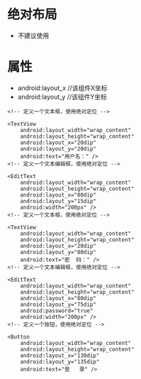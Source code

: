 # 绝对布局
- 不建议使用

# 属性
- android:layout_x //该组件X坐标
- android:layout_y //该组件Y坐标

<?xml version="1.0" encoding="utf-8"?>
<AbsoluteLayout xmlns:android="http://schemas.android.com/apk/res/android"
    android:layout_width="fill_parent"
    android:layout_height="fill_parent"
    android:orientation="vertical" >

    <!-- 定义一个文本框，使用绝对定位 -->

    <TextView
        android:layout_width="wrap_content"
        android:layout_height="wrap_content"
        android:layout_x="20dip"
        android:layout_y="20dip"
        android:text="用户名：" />
    <!-- 定义一个文本编辑框，使用绝对定位 -->

    <EditText
        android:layout_width="wrap_content"
        android:layout_height="wrap_content"
        android:layout_x="80dip"
        android:layout_y="15dip"
        android:width="200px" />
    <!-- 定义一个文本框，使用绝对定位 -->

    <TextView
        android:layout_width="wrap_content"
        android:layout_height="wrap_content"
        android:layout_x="20dip"
        android:layout_y="80dip"
        android:text="密  码：" />
    <!-- 定义一个文本编辑框，使用绝对定位 -->

    <EditText
        android:layout_width="wrap_content"
        android:layout_height="wrap_content"
        android:layout_x="80dip"
        android:layout_y="75dip"
        android:password="true"
        android:width="200px" />
    <!-- 定义一个按钮，使用绝对定位 -->

    <Button
        android:layout_width="wrap_content"
        android:layout_height="wrap_content"
        android:layout_x="130dip"
        android:layout_y="135dip"
        android:text="登   录" />

</AbsoluteLayout>